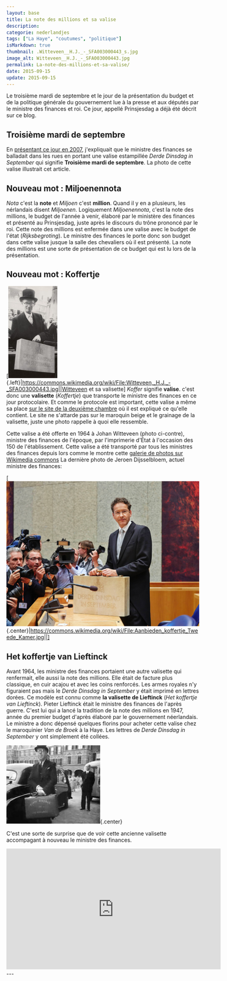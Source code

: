 ```yaml
---
layout: base
title: La note des millions et sa valise
description: 
categorie: nederlandjes
tags: ["La Haye", "coutumes", "politique"]
isMarkdown: true
thumbnail: .Witteveen__H.J._-_SFA003000443_s.jpg
image_alt: Witteveen__H.J._-_SFA003000443.jpg
permalink: La-note-des-millions-et-sa-valise/
date: 2015-09-15
update: 2015-09-15
---
```




Le troisième mardi de septembre et le jour de la présentation du budget et de la politique générale du gouvernement lue à la presse et aux députés par le ministre des finances et roi. Ce jour, appellé Prinsjesdag a déjà été décrit sur ce blog.

## Troisième mardi de septembre

En [présentant ce jour en 2007](/encore-un-troisieme-mardi-de-septembre), j'expliquait que le ministre des finances se balladait dans les rues en portant une valise estampillée *Derde Dinsdag in September* qui signifie **Troisième mardi de septembre**. La photo de cette valise illustrait cet article.

## Nouveau mot : Miljoenennota

*Nota* c'est la **note** et *Miljoen* c'est **million**. Quand il y en a plusieurs, les nérlandais disent *Miljoenen*. Logiquement *Miljoenennota*, c'est la note des millions, le budget de l'année à venir, élaboré par le ministère des finances et présenté au Prinsjesdag, juste après le discours du trône prononcé par le roi. Cette note des millions est enfermée dans une valise avec le budget de l'état (*Rijksbegroting*). Le ministre des finances le porte donc son budget dans cette valise jusque la salle des chevaliers où il est présenté. La note des millions est une sorte de présentation de ce budget qui est lu lors de la présentation.

## Nouveau mot : Koffertje
[![Witteveen__H.J._-_SFA003000443.jpg](.Witteveen__H.J._-_SFA003000443_s.jpg){.left}|https://commons.wikimedia.org/wiki/File:Witteveen,_H.J._-_SFA003000443.jpg||Witteveen et sa valisette]
*Koffer* signifie **valise**. c'est donc une **valisette** (*Koffertje*) que transporte le ministre des finances en ce jour protocolaire. Et comme le protocole est important, cette valise a même sa place [sur le site de la deuxième chambre](http://www.derdekamer.nl/prinsjesdag/het-koffertje) où il est expliqué ce qu'elle contient. Le site ne s'attarde pas sur le maroquin beige et le grainage de la valisette, juste une photo rappelle à quoi elle ressemble.

Cette valise a été offerte en 1964 à Johan Witteveen (photo ci-contre), ministre des finances de l'époque, par l'imprimerie d'État à l'occasion des 150 de l'établissement. Cette valise a été transporté par tous les ministres des finances depuis lors comme le montre cette [galerie de photos sur Wikimedia commons](https://commons.wikimedia.org/wiki/Category:Miljoenennota) La dernière photo de Jeroen Dijsselbloem, actuel ministre des finances:

[![ Jeroen Dijsselbloem et sa valisette à la deuxième chambre](Aanbieden_koffertje_Tweede_Kamer.jpg){.center}|https://commons.wikimedia.org/wiki/File:Aanbieden_koffertje_Tweede_Kamer.jpg||]

## Het koffertje van Lieftinck

Avant 1964, les ministre des finances portaient une autre valisette qui renfermait, elle aussi la note des millions. Elle était de facture plus classique, en cuir acajou et avec les coins renforcés. Les armes royales n'y figuraient pas mais le *Derde Dinsdag in September* y était imprimé en lettres dorées. Ce modèle est connu comme **la valisette de Lieftinck** (*Het koffertje van Lieftinck*). Pieter Lieftinck était le ministre des finances de l'après guerre. C'est lui qui a lancé la tradition de la note des millions en 1947, année du premier budget d'après élaboré par le gouvernement néerlandais. Le ministre a donc dépensé quelques florins pour acheter cette valise chez le maroquinier *Van de Broek* à la Haye. Les lettres de *Derde Dinsdag in September* y ont simplement été collées.

![Het koffertje van Lieftinck](koffertjelieftinck1946.jpg){.center}

<!-- source  [http://3.bp.blogspot.com/-8kDpxvD0VMU/UjlrqER36cI/AAAAAAAAEBg/II-0SmSE-uA/s1600/koffertjelieftinck1946.jpg -->

C'est une sorte de surprise que de voir cette ancienne valisette accompagant à nouveau le ministre des finances.

<!-- HTML -->
<div class="central">
<iframe width="560" height="315" src="https://www.youtube.com/embed/ooxr1d9HsfI" frameborder="0" allowfullscreen></iframe>
</div>
<!-- / HTML -->
---
<!-- post notes:
!!Het koffertje van Lieftinck
http://historiek.net/het-koffertje-van-lieftinck/12770/ 
https://twitter.com/BNR/status/643727696271437824/photo/1
--->
